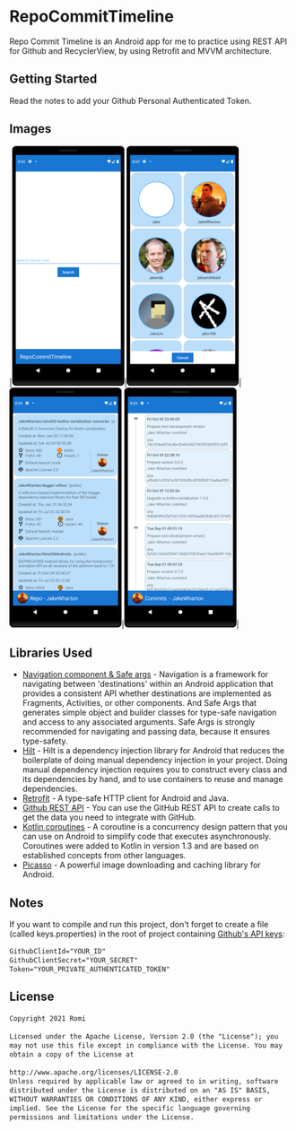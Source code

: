 # RepoCommitTimeline
Repo Commit Timeline is an Android app for me to practice using REST API for Github and RecyclerView, by using Retrofit and MVVM architecture.

## Getting Started
Read the notes to add your Github Personal Authenticated Token.

## Images
|<img src="https://raw.githubusercontent.com/omi-repo/RepoCommitTimeline/master/images/device-2021-07-24-080245.png" alt="1" width="200"/>|<img src="https://raw.githubusercontent.com/omi-repo/RepoCommitTimeline/master/images/device-2021-07-24-080349.png" alt="1" width="200"/>|<img src="https://raw.githubusercontent.com/omi-repo/RepoCommitTimeline/master/images/device-2021-07-24-080416.png" alt="1" width="200"/>|<img src="https://raw.githubusercontent.com/omi-repo/RepoCommitTimeline/master/images/device-2021-07-24-080448.png" alt="1" width="200"/>|

## Libraries Used
 - [Navigation component & Safe args](https://developer.android.com/jetpack/androidx/releases/navigation) - Navigation is a framework for navigating between 'destinations' within an Android application that provides a consistent API whether destinations are implemented as Fragments, Activities, or other components. And Safe Args that generates simple object and builder classes for type-safe navigation and access to any associated arguments. Safe Args is strongly recommended for navigating and passing data, because it ensures type-safety.
 - [Hilt](https://developer.android.com/training/dependency-injection/hilt-android) - Hilt is a dependency injection library for Android that reduces the boilerplate of doing manual dependency injection in your project. Doing manual dependency injection requires you to construct every class and its dependencies by hand, and to use containers to reuse and manage dependencies.
 - [Retrofit](https://square.github.io/retrofit/) - A type-safe HTTP client for Android and Java.
 - [Github REST API](https://docs.github.com/en/rest) - You can use the GitHub REST API to create calls to get the data you need to integrate with GitHub.
 - [Kotlin coroutines](https://developer.android.com/kotlin/coroutines) - A coroutine is a concurrency design pattern that you can use on Android to simplify code that executes asynchronously. Coroutines were added to Kotlin in version 1.3 and are based on established concepts from other languages.
 - [Picasso](https://square.github.io/picasso/) - A powerful image downloading and caching library for Android.

## Notes
If you want to compile and run this project, don't forget to create a file (called keys.properties) in the root of project containing [Github's API keys](https://github.com/settings/applications/new):

    GithubClientId="YOUR_ID"
    GithubClientSecret="YOUR_SECRET"
    Token="YOUR_PRIVATE_AUTHENTICATED_TOKEN"

License
-------

    Copyright 2021 Romi

    Licensed under the Apache License, Version 2.0 (the "License"); you may not use this file except in compliance with the License. You may obtain a copy of the License at

    http://www.apache.org/licenses/LICENSE-2.0
    Unless required by applicable law or agreed to in writing, software distributed under the License is distributed on an "AS IS" BASIS, WITHOUT WARRANTIES OR CONDITIONS OF ANY KIND, either express or implied. See the License for the specific language governing permissions and limitations under the License.